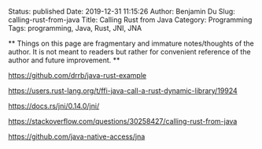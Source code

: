 Status: published
Date: 2019-12-31 11:15:26
Author: Benjamin Du
Slug: calling-rust-from-java
Title: Calling Rust from Java
Category: Programming
Tags: programming, Java, Rust, JNI, JNA

**
Things on this page are fragmentary and immature notes/thoughts of the author.
It is not meant to readers but rather for convenient reference of the author and future improvement.
**

https://github.com/drrb/java-rust-example

https://users.rust-lang.org/t/ffi-java-call-a-rust-dynamic-library/19924

https://docs.rs/jni/0.14.0/jni/

https://stackoverflow.com/questions/30258427/calling-rust-from-java

https://github.com/java-native-access/jna
